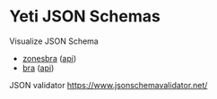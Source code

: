 # Yeti JSON Schemas

Visualize JSON Schema

- [zonesbra](https://json-schema.app/view/%23?url=https://raw.githubusercontent.com/iamvdo/yeti-json-schema/main/zonesbra.json) ([api](https://api.ensg.eu/zonesbra))
- [bra](https://json-schema.app/view/%23?url=https://raw.githubusercontent.com/iamvdo/yeti-json-schema/main/bra.json) ([api](https://api.ensg.eu/bra))

JSON validator https://www.jsonschemavalidator.net/
